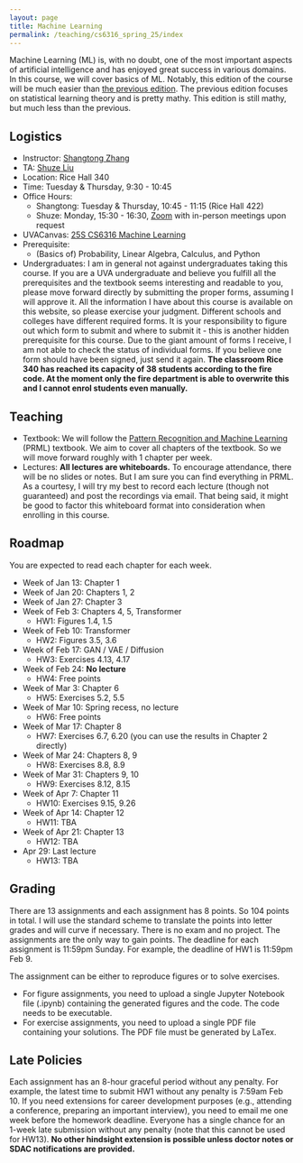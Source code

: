 ```yaml
---
layout: page
title: Machine Learning
permalink: /teaching/cs6316_spring_25/index
---
```


Machine Learning (ML) is, with no doubt, one of the most important aspects of artificial intelligence and has enjoyed great success in various domains. 
In this course, we will cover basics of ML. Notably, this edition of the course will be much easier than [the previous edition](https://shangtongzhang.github.io/teaching/cs6316_spring_24/index).
The previous edition focuses on statistical learning theory and is pretty mathy. 
This edition is still mathy, but much less than the previous.

## Logistics

- Instructor: [Shangtong Zhang](/)
- TA: [Shuze Liu](https://shuzeliu.com)
- Location: Rice Hall 340      
- Time: Tuesday & Thursday, 9:30 - 10:45  
- Office Hours: 
  - Shangtong: Tuesday & Thursday, 10:45 - 11:15 (Rice Hall 422)
  - Shuze: Monday, 15:30 - 16:30, [Zoom](https://virginia.zoom.us/j/99478615149?pwd=bauulK8wplaTP7z4eUVwCEfStGNrMh.1) with in-person meetings upon request
- UVACanvas: [25S CS6316 Machine Learning](https://canvas.its.virginia.edu/courses/132919)
- Prerequisite:
  - (Basics of) Probability, Linear Algebra, Calculus, and Python
- Undergraduates: I am in general not against undergraduates taking this course. If you are a UVA undergraduate and believe you fulfill all the prerequisites and the textbook seems interesting and readable to you, 
please move forward directly by submitting the proper forms,
assuming I will approve it.
All the information I have about this course is available on this website,
so please exercise your judgment.
Different schools and colleges have different required forms.
It is your responsibility to figure out which form to submit and where to submit it - this is another hidden prerequisite for this course.
Due to the giant amount of forms I receive, I am not able to check the status of individual forms.
If you believe one form should have been signed, just send it again. **The classroom Rice 340 has reached its capacity of 38 students according to the fire code. At the moment only the fire department is able to overwrite this and I cannot enrol students even manually.** 

## Teaching
- Textbook: We will follow the [Pattern Recognition and Machine Learning](https://www.microsoft.com/en-us/research/uploads/prod/2006/01/Bishop-Pattern-Recognition-and-Machine-Learning-2006.pdf) (PRML) textbook. 
We aim to cover all chapters of the textbook. 
So we will move forward roughly with 1 chapter per week.
- Lectures: **All lectures are whiteboards.** To encourage attendance, there will be no slides or notes. But I am sure you can find everything in PRML. As a courtesy, I will try my best to record each lecture (though not guaranteed) and post the recordings via email. That being said, it might be good to factor this whiteboard format into consideration when enrolling in this course.

## Roadmap
You are expected to read each chapter for each week. 

- Week of Jan 13: Chapter 1
- Week of Jan 20: Chapters 1, 2 
- Week of Jan 27: Chapter 3
- Week of Feb 3: Chapters 4, 5, Transformer
  - HW1: Figures 1.4, 1.5
- Week of Feb 10: Transformer 
  - HW2: Figures 3.5, 3.6
- Week of Feb 17: GAN / VAE / Diffusion 
  - HW3: Exercises 4.13, 4.17
- Week of Feb 24: **No lecture**
  - HW4: Free points
- Week of Mar 3: Chapter 6
  - HW5: Exercises 5.2, 5.5
- Week of Mar 10: Spring recess, no lecture
  - HW6: Free points
- Week of Mar 17: Chapter 8
  - HW7: Exercises 6.7, 6.20 (you can use the results in Chapter 2 directly)
- Week of Mar 24: Chapters 8, 9 
  - HW8: Exercises 8.8, 8.9 
- Week of Mar 31: Chapters 9, 10 
  - HW9: Exercises 8.12, 8.15
- Week of Apr 7: Chapter 11
  - HW10: Exercises 9.15, 9.26 
- Week of Apr 14: Chapter 12
  - HW11: TBA
- Week of Apr 21: Chapter 13
  - HW12: TBA
- Apr 29: Last lecture
  - HW13: TBA
 
## Grading
There are 13 assignments and each assignment has 8 points. So 104 points in total. I will use the standard scheme to translate the points into letter grades and will curve if necessary. There is no exam and no project. The assignments are the only way to gain points. The deadline for each assignment is 11:59pm Sunday. For example, the deadline of HW1 is 11:59pm Feb 9. 

The assignment can be either to reproduce figures or to solve exercises. 
- For figure assignments, you need to upload a single Jupyter Notebook file (.ipynb) containing the generated figures and the code. The code needs to be executable.
- For exercise assignments, you need to upload a single PDF file containing your solutions. The PDF file must be generated by LaTex.

## Late Policies
Each assignment has an 8-hour graceful period without any penalty. For example, the latest time to submit HW1 without any penalty is 7:59am Feb 10. If you need extensions for career development purposes (e.g., attending a conference, preparing an important interview), you need to email me one week before the homework deadline. Everyone has a single chance for an 1-week late submission without any penalty (note that this cannot be used for HW13). **No other hindsight extension is possible unless doctor notes or SDAC notifications are provided.** 

